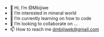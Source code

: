 - 👋 Hi, I’m @Mbijiwe
- 👀 I’m interested in mineral world
- 🌱 I’m currently learning on how to code
- 💞️ I’m looking to collaborate on ...
- 📫 How to reach me dmbijiwek@gmail.com


<!---
Mbijiwe1/Mbijiwe1 is a ✨ special ✨ repository because its `README.md` (this file) appears on your GitHub profile.
You can click the Preview link to take a look at your changes.
--->
